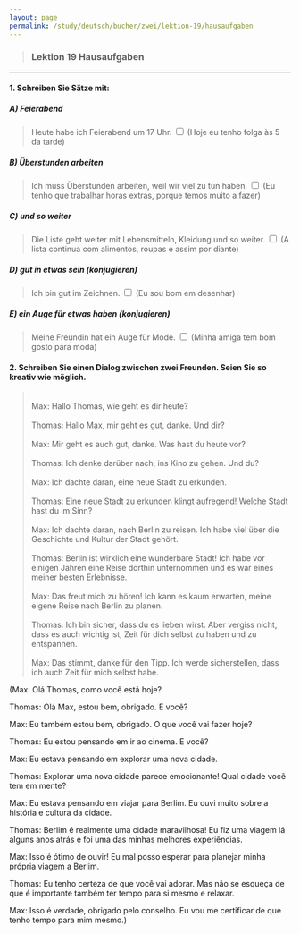 ```yaml
---
layout: page
permalink: /study/deutsch/bucher/zwei/lektion-19/hausaufgaben
---
```


> ### Lektion 19 **Hausaufgaben**

---

#### 1. Schreiben Sie Sätze mit:

##### A) Feierabend
> Heute habe ich Feierabend um 17 Uhr. <input type="checkbox" />
(Hoje eu tenho folga às 5 da tarde)

##### B) Überstunden arbeiten
> Ich muss Überstunden arbeiten, weil wir viel zu tun haben. <input type="checkbox" />
(Eu tenho que trabalhar horas extras, porque temos muito a fazer)

##### C) und so weiter
> Die Liste geht weiter mit Lebensmitteln, Kleidung und so weiter. <input type="checkbox" />
(A lista continua com alimentos, roupas e assim por diante)

##### D) gut in etwas sein (konjugieren)
> Ich bin gut im Zeichnen. <input type="checkbox" />
(Eu sou bom em desenhar)

##### E) ein Auge für etwas haben (konjugieren)
> Meine Freundin hat ein Auge für Mode. <input type="checkbox" />
(Minha amiga tem bom gosto para moda)

#### 2. Schreiben Sie einen Dialog zwischen zwei Freunden. Seien Sie so kreativ wie möglich.

> \
> Max: Hallo Thomas, wie geht es dir heute?
> \
> \
> Thomas: Hallo Max, mir geht es gut, danke. Und dir?
> \
> \
> Max: Mir geht es auch gut, danke. Was hast du heute vor?
> \
> \
> Thomas: Ich denke darüber nach, ins Kino zu gehen. Und du?
> \
> \
> Max: Ich dachte daran, eine neue Stadt zu erkunden.
> \
> \
> Thomas: Eine neue Stadt zu erkunden klingt aufregend! Welche Stadt hast du im Sinn?
> \
> \
> Max: Ich dachte daran, nach Berlin zu reisen. Ich habe viel über die Geschichte und Kultur der Stadt gehört.
> \
> \
> Thomas: Berlin ist wirklich eine wunderbare Stadt! Ich habe vor einigen Jahren eine Reise dorthin unternommen und es war eines meiner besten Erlebnisse.
> \
> \
> Max: Das freut mich zu hören! Ich kann es kaum erwarten, meine eigene Reise nach Berlin zu planen.
> \
> \
> Thomas: Ich bin sicher, dass du es lieben wirst. Aber vergiss nicht, dass es auch wichtig ist, Zeit für dich selbst zu haben und zu entspannen.
> \
> \
> Max: Das stimmt, danke für den Tipp. Ich werde sicherstellen, dass ich auch Zeit für mich selbst habe.

(Max: Olá Thomas, como você está hoje?

Thomas: Olá Max, estou bem, obrigado. E você?

Max: Eu também estou bem, obrigado. O que você vai fazer hoje?

Thomas: Eu estou pensando em ir ao cinema. E você?

Max: Eu estava pensando em explorar uma nova cidade.

Thomas: Explorar uma nova cidade parece emocionante! Qual cidade você tem em mente?

Max: Eu estava pensando em viajar para Berlim. Eu ouvi muito sobre a história e cultura da cidade.

Thomas: Berlim é realmente uma cidade maravilhosa! Eu fiz uma viagem lá alguns anos atrás e foi uma das minhas melhores experiências.

Max: Isso é ótimo de ouvir! Eu mal posso esperar para planejar minha própria viagem a Berlim.

Thomas: Eu tenho certeza de que você vai adorar. Mas não se esqueça de que é importante também ter tempo para si mesmo e relaxar.

Max: Isso é verdade, obrigado pelo conselho. Eu vou me certificar de que tenho tempo para mim mesmo.)
